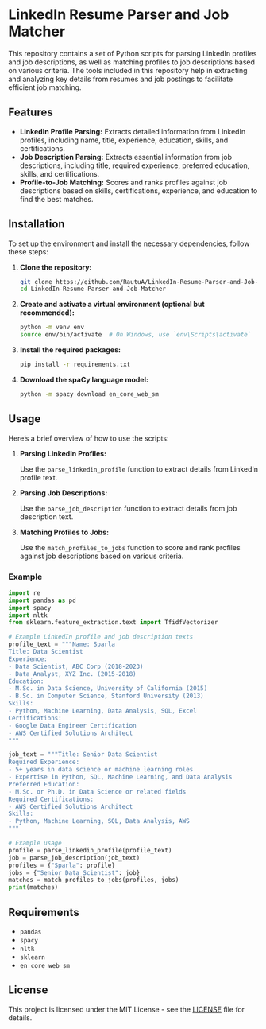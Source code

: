 # LinkedIn Resume Parser and Job Matcher

This repository contains a set of Python scripts for parsing LinkedIn profiles and job descriptions, as well as matching profiles to job descriptions based on various criteria. The tools included in this repository help in extracting and analyzing key details from resumes and job postings to facilitate efficient job matching.

## Features

- **LinkedIn Profile Parsing:** Extracts detailed information from LinkedIn profiles, including name, title, experience, education, skills, and certifications.
- **Job Description Parsing:** Extracts essential information from job descriptions, including title, required experience, preferred education, skills, and certifications.
- **Profile-to-Job Matching:** Scores and ranks profiles against job descriptions based on skills, certifications, experience, and education to find the best matches.

## Installation

To set up the environment and install the necessary dependencies, follow these steps:

1. **Clone the repository:**

    ```bash
    git clone https://github.com/RautuA/LinkedIn-Resume-Parser-and-Job-Matcher.git
    cd LinkedIn-Resume-Parser-and-Job-Matcher
    ```

2. **Create and activate a virtual environment (optional but recommended):**

    ```bash
    python -m venv env
    source env/bin/activate  # On Windows, use `env\Scripts\activate`
    ```

3. **Install the required packages:**

    ```bash
    pip install -r requirements.txt
    ```

4. **Download the spaCy language model:**

    ```bash
    python -m spacy download en_core_web_sm
    ```

## Usage

Here’s a brief overview of how to use the scripts:

1. **Parsing LinkedIn Profiles:**

    Use the `parse_linkedin_profile` function to extract details from LinkedIn profile text.

2. **Parsing Job Descriptions:**

    Use the `parse_job_description` function to extract details from job description text.

3. **Matching Profiles to Jobs:**

    Use the `match_profiles_to_jobs` function to score and rank profiles against job descriptions based on various criteria.

### Example

```python
import re
import pandas as pd
import spacy
import nltk
from sklearn.feature_extraction.text import TfidfVectorizer

# Example LinkedIn profile and job description texts
profile_text = """Name: Sparla
Title: Data Scientist
Experience:
- Data Scientist, ABC Corp (2018-2023)
- Data Analyst, XYZ Inc. (2015-2018)
Education:
- M.Sc. in Data Science, University of California (2015)
- B.Sc. in Computer Science, Stanford University (2013)
Skills:
- Python, Machine Learning, Data Analysis, SQL, Excel
Certifications:
- Google Data Engineer Certification
- AWS Certified Solutions Architect
"""

job_text = """Title: Senior Data Scientist
Required Experience:
- 5+ years in data science or machine learning roles
- Expertise in Python, SQL, Machine Learning, and Data Analysis
Preferred Education:
- M.Sc. or Ph.D. in Data Science or related fields
Required Certifications:
- AWS Certified Solutions Architect
Skills:
- Python, Machine Learning, SQL, Data Analysis, AWS
"""

# Example usage
profile = parse_linkedin_profile(profile_text)
job = parse_job_description(job_text)
profiles = {"Sparla": profile}
jobs = {"Senior Data Scientist": job}
matches = match_profiles_to_jobs(profiles, jobs)
print(matches)
```

## Requirements

- `pandas`
- `spacy`
- `nltk`
- `sklearn`
- `en_core_web_sm`


## License

This project is licensed under the MIT License - see the [LICENSE](LICENSE) file for details.
